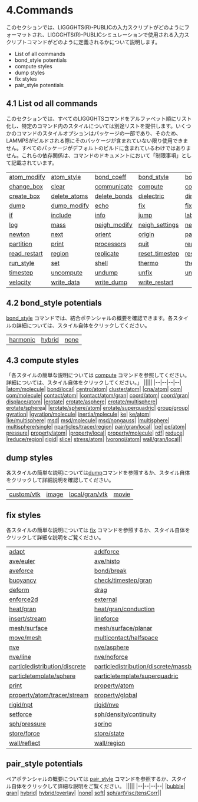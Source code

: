 # 4.Commands
このセクションでは、LIGGGHTS(R)-PUBLICの入力スクリプトがどのようにフォーマットされ、LIGGGHTS(R)-PUBLICシミュレーションで使用される入力スクリプトコマンドがどのように定義されるかについて説明します。

- List of all commands
- bond_style potentials
- compute styles
- dump styles
- fix styles
- pair_style potentials


## 4.1 List od all commands
このセクションでは、すべてのLIGGGHTSコマンドをアルファベット順にリスト化し、特定のコマンド内のスタイルについては別途リストを提供します。いくつかのコマンドのスタイルオプションはパッケージの一部であり、そのため、LAMMPSがビルドされる際にそのパッケージが含まれていない限り使用できません。すべてのパッケージがデフォルトのビルドに含まれているわけではありません。これらの依存関係は、コマンドのドキュメントにおいて「制限事項」として記載されています。

|||||||
|---|---|---|---|---|---|
|[atom_modify]()|[atom_style]()|[bond_coeff]()|[bond_style]()|[boundary]()|[box]()|
|[change_box]()|[clear]()|[communicate]()|[compute]()|[compute_modify]()|[create_atoms]()|
|[create_box]()|[delete_atoms]()|[delete_bonds]()|[dielectric]()|[dimension]()|[displace_atoms]()|
|[dump]()|[dump_modify]()|[echo]()|[fix]()|[fix_modify]()|[group]()|
|[if]()|[include]()|[info]()|[jump]()|[label]()|[lattice]()|
|[log]()|[mass]()|[neigh_modify]()|[neigh_settings]()|[neighbor]()|[neighbor_skin]()|
|[newton]()|[next]()|[orient]()|[origin]()|[pair_coeff]()|[pair_style]()|
|[partition]()|[print]()|[processors]()|[quit]()|[read_data]()|[read_dump]()|
|[read_restart]()|[region]()|[replicate]()|[reset_timestep]()|[restart]()|[run]()|
|[run_style]()|[set]()|[shell]()|[thermo]()|[thermo_modify]()|[thermo_style]()|
|[timestep]()|[uncompute]()|[undump]()|[unfix]()|[units]()|[variable]()|
|[velocity]()|[write_data]()|[write_dump]()|[write_restart]()|	 	 ||

## 4.2 bond_style potentials
[bond_style]() コマンドでは、結合ポテンシャルの概要を確認できます。各スタイルの詳細については、スタイル自体をクリックしてください。

||||
|--|--|--|
|[harmonic]()|	[hybrid]()|	[none]()|

## 4.3 compute styles
「各スタイルの簡単な説明については [compute]() コマンドを参照してください。詳細については、スタイル自体をクリックしてください。」
|||||
|--|--|--|--|
|[atom/molecule]()|	[bond/local]()|	[centro/atom]()|	[cluster/atom]()|
|[cna/atom]()|	[com]()|	[com/molecule]()|	[contact/atom]()|
|[contact/atom/gran]()|	[coord/atom]()|	[coord/gran]()|	[displace/atom]()|
|[erotate]()|	[erotate/asphere]()|	[erotate/multisphere]()|	[erotate/sphere]()a|
|[erotate/sphere/atom]()|	[erotate/superquadric]()|	[group/group]()|	[gyration]()|
|[gyration/molecule]()|	[inertia/molecule]()|	[ke]()|	[ke/atom]()|
|[ke/multisphere]()|	[msd]()|	[msd/molecule]()|	[msd/nongauss]()|
|[multisphere]()|	[multisphere/single]()|	[nparticles/tracer/region]()|	[pair/gran/local]()|
|[pe]()|	[pe/atom]()|	[pressure]()|	[property/atom]()|
|[property/local]()|	[property/molecule]()|	[rdf]()|	[reduce]()|
|[reduce/region]()|	[rigid]()|	[slice]()|	[stress/atom]()|
|[voronoi/atom]()|	[wall/gran/local]()||

## dump styles

各スタイルの簡単な説明については[dump]()コマンドを参照するか、スタイル自体をクリックして詳細説明を確認してください。

|||||
|--|--|--|--|
|[custom/vtk]()|	[image]()|	[local/gran/vtk]()|	[movie]()|

## fix styles

各スタイルの簡単な説明については [fix]() コマンドを参照するか、スタイル自体をクリックして詳細な説明をご覧ください。

|||||
|--|--|--|--|
|[adapt]()|	[addforce]()|	[ave/atom]()|	[ave/correlate]()|
|[ave/euler]()|	[ave/histo]()|	[ave/spatial]()|	[ave/time]()|
|[aveforce]()|	[bond/break]()|	[bond/create]()|	[box/relax]()|
|[buoyancy]()|	[check/timestep/gran]()|	[continuum/weighted]()|	[couple/cfd]()|
|[deform]()|	[drag]()|	[dt/reset]()|	[efield]()|
|[enforce2d]()|	[external]()|	[freeze]()|	[gravity]()|
|[heat/gran]()|	[heat/gran/conduction]()|	[insert/pack]()|	[insert/rate/region]()|
|[insert/stream]()|	[lineforce]()|	[massflow/mesh]()|	[massflow/mesh/sieve]()|
|[mesh/surface]()|	[mesh/surface/planar]()|	[momentum]()|	[move]()|
|[move/mesh]()|	[multicontact/halfspace]()|	[multisphere]()|	[multisphere/break]()|
|[nve]()|	[nve/asphere]()|	[nve/asphere/noforce]()|	[nve/limit]()|
|[nve/line]()|	[nve/noforce]()|	[nve/sphere]()|	[nve/superquadric]()|
|[particledistribution/discrete]()|	[particledistribution/discrete/massbased]()|	[particledistribution/discrete/numberbased]()|	[particletemplate/multisphere]()|
|[particletemplate/sphere]()|	[particletemplate/superquadric]()|	[planeforce]()|	[poems]()|
|[print]()|	[property/atom]()|	[property/atom/regiontracer/time]()|	[property/atom/tracer]()|
|[property/atom/tracer/stream]()|	[property/global]()|	[rigid]()|	[rigid/nph]()|
|[rigid/npt]()|	[rigid/nve]()|	[rigid/nvt]()|	[rigid/small]()|
|[setforce]()|	[sph/density/continuity]()|	[sph/density/corr]()|	[sph/density/summation]()|
|[sph/pressure]()|	[spring]()|	[spring/rg]()|	[spring/self]()|
|[store/force]()|	[store/state]()|	[viscous]()|	[wall/gran]()|
|[wall/reflect]()|	[wall/region]()|	[wall/region/sph]()||

## pair_style potentials
ペアポテンシャルの概要については [pair_style]() コマンドを参照するか、スタイル自体をクリックして詳細な説明をご覧ください。
|||||
|--|--|--|--|
|[bubble]()|	[gran]()|	[hybrid]()|	[hybrid/overlay]()|
|[none]()|	[soft]()|	[sph/artVisc/tensCorr]()||